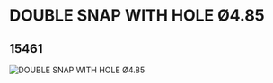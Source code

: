 # DOUBLE SNAP WITH HOLE Ø4.85
## 15461
![DOUBLE SNAP WITH HOLE Ø4.85](https://lc-www-live-s.legocdn.com/media/bricks/5/2/6055630.jpg)